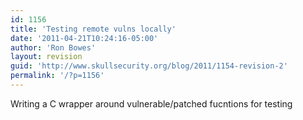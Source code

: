 ```yaml
---
id: 1156
title: 'Testing remote vulns locally'
date: '2011-04-21T10:24:16-05:00'
author: 'Ron Bowes'
layout: revision
guid: 'http://www.skullsecurity.org/blog/2011/1154-revision-2'
permalink: '/?p=1156'
---
```


Writing a C wrapper around vulnerable/patched fucntions for testing